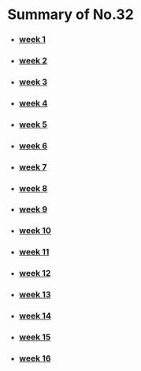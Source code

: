 # Summary of No.32

- ### [week 1](https://github.com/saturn-lab/BDMI-2020A/blob/master/Memos/Study-Memo/32-Day1.md)

- ### [week 2](https://github.com/saturn-lab/BDMI-2020A/blob/master/Memos/Study-Memo/32-Day2.md)

- ### [week 3](https://github.com/saturn-lab/BDMI-2020A/blob/master/Memos/Study-Memo/32-Day3.md)

- ### [week 4](https://github.com/saturn-lab/BDMI-2020A/blob/master/Memos/Study-Memo/32-Day4.md)

- ### [week 5](https://github.com/saturn-lab/BDMI-2020A/blob/master/Memos/Study-Memo/32-Day5.md)

- ### [week 6](https://github.com/saturn-lab/BDMI-2020A/blob/master/Memos/Study-Memo/32-Day6.md)

- ### [week 7](https://github.com/saturn-lab/BDMI-2020A/blob/master/Memos/Study-Memo/32-Day7.md)

- ### [week 8](https://github.com/saturn-lab/BDMI-2020A/blob/master/Memos/Study-Memo/32-Day8.md)

- ### [week 9](https://github.com/saturn-lab/BDMI-2020A/blob/master/Memos/Study-Memo/32-Day9.md)

- ### [week 10](https://github.com/saturn-lab/BDMI-2020A/blob/master/Memos/Study-Memo/32-Day10.md)

- ### [week 11](https://github.com/saturn-lab/BDMI-2020A/blob/master/Memos/Study-Memo/32-Day11.md)

- ### [week 12](https://github.com/saturn-lab/BDMI-2020A/blob/master/Memos/Study-Memo/32-Day12.md)

- ### [week 13](https://github.com/saturn-lab/BDMI-2020A/blob/master/Memos/Study-Memo/32-Day13.md)

- ### [week 14](https://github.com/saturn-lab/BDMI-2020A/blob/master/Memos/Study-Memo/32-Day14.md)

- ### [week 15](https://github.com/saturn-lab/BDMI-2020A/blob/master/Memos/Study-Memo/32-Day15.md)

- ### [week 16](https://github.com/saturn-lab/BDMI-2020A/blob/master/Memos/Study-Memo/32-Day16.md)